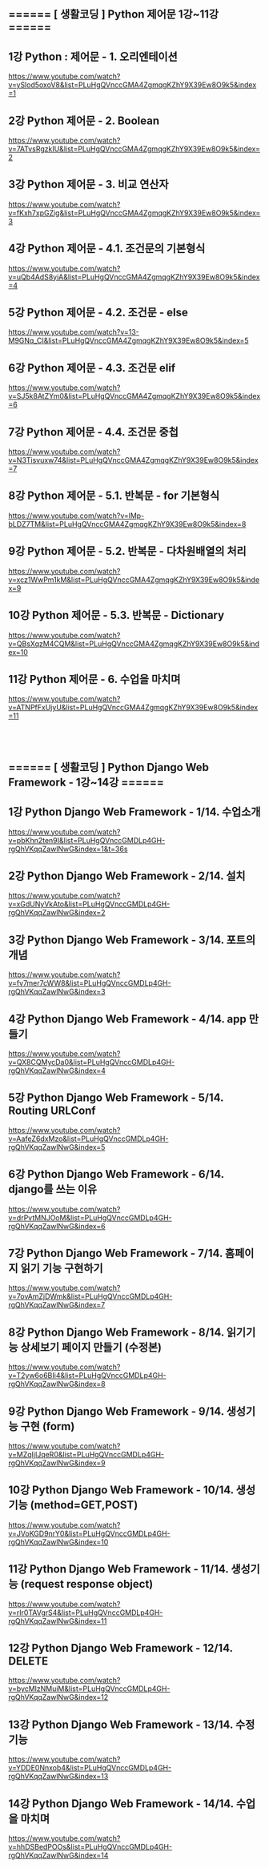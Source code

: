 
====== [ 생활코딩 ] Python 제어문 1강~11강 </span> ====== 
--------------------------------------------------

1강 Python : 제어문 - 1. 오리엔테이션
--------
https://www.youtube.com/watch?v=ySlod5oxoV8&list=PLuHgQVnccGMA4ZgmqgKZhY9X39Ew8O9k5&index=1

2강 Python 제어문 - 2. Boolean
--------
https://www.youtube.com/watch?v=7ATvsRgzkIU&list=PLuHgQVnccGMA4ZgmqgKZhY9X39Ew8O9k5&index=2

3강 Python 제어문 - 3. 비교 연산자
--------
https://www.youtube.com/watch?v=fKxh7xpGZig&list=PLuHgQVnccGMA4ZgmqgKZhY9X39Ew8O9k5&index=3

4강 Python 제어문 - 4.1. 조건문의 기본형식
--------
https://www.youtube.com/watch?v=uQb4AdS8yiA&list=PLuHgQVnccGMA4ZgmqgKZhY9X39Ew8O9k5&index=4

5강 Python 제어문 - 4.2. 조건문 - else
--------
https://www.youtube.com/watch?v=13-M9GNq_CI&list=PLuHgQVnccGMA4ZgmqgKZhY9X39Ew8O9k5&index=5

6강 Python 제어문 - 4.3. 조건문 elif
--------
https://www.youtube.com/watch?v=SJ5k8AtZYm0&list=PLuHgQVnccGMA4ZgmqgKZhY9X39Ew8O9k5&index=6

7강 Python 제어문 - 4.4. 조건문 중첩
--------
https://www.youtube.com/watch?v=N3Tisvuxw74&list=PLuHgQVnccGMA4ZgmqgKZhY9X39Ew8O9k5&index=7

8강 Python 제어문 - 5.1. 반복문 - for 기본형식 
--------
https://www.youtube.com/watch?v=lMp-bLDZ7TM&list=PLuHgQVnccGMA4ZgmqgKZhY9X39Ew8O9k5&index=8

9강 Python 제어문 - 5.2. 반복문 - 다차원배열의 처리
--------
https://www.youtube.com/watch?v=xcz1WwPm1kM&list=PLuHgQVnccGMA4ZgmqgKZhY9X39Ew8O9k5&index=9

10강 Python 제어문 - 5.3. 반복문 - Dictionary
--------
https://www.youtube.com/watch?v=QBsXqzM4CQM&list=PLuHgQVnccGMA4ZgmqgKZhY9X39Ew8O9k5&index=10

11강 Python 제어문 - 6. 수업을 마치며
--------
https://www.youtube.com/watch?v=ATNPfFxUjyU&list=PLuHgQVnccGMA4ZgmqgKZhY9X39Ew8O9k5&index=11

<br>
<br>

====== [ 생활코딩 ] Python Django Web Framework - 1강~14강 ======
--------------------------------------------------

1강 Python Django Web Framework - 1/14. 수업소개
--------
https://www.youtube.com/watch?v=pbKhn2ten9I&list=PLuHgQVnccGMDLp4GH-rgQhVKqqZawlNwG&index=1&t=36s


2강 Python Django Web Framework - 2/14. 설치
--------
https://www.youtube.com/watch?v=xGdUNyVkAto&list=PLuHgQVnccGMDLp4GH-rgQhVKqqZawlNwG&index=2


3강 Python Django Web Framework - 3/14. 포트의 개념
--------
https://www.youtube.com/watch?v=fv7mer7cWW8&list=PLuHgQVnccGMDLp4GH-rgQhVKqqZawlNwG&index=3


4강 Python Django Web Framework - 4/14. app 만들기
--------
https://www.youtube.com/watch?v=QX8CQMycDa0&list=PLuHgQVnccGMDLp4GH-rgQhVKqqZawlNwG&index=4

5강 Python Django Web Framework - 5/14. Routing URLConf
--------
https://www.youtube.com/watch?v=AafeZ6dxMzo&list=PLuHgQVnccGMDLp4GH-rgQhVKqqZawlNwG&index=5

6강 Python Django Web Framework - 6/14. django를 쓰는 이유
--------
https://www.youtube.com/watch?v=drPvtMNJOoM&list=PLuHgQVnccGMDLp4GH-rgQhVKqqZawlNwG&index=6

7강 Python Django Web Framework - 7/14. 홈페이지 읽기 기능 구현하기
--------
https://www.youtube.com/watch?v=7ovAmZjDWmk&list=PLuHgQVnccGMDLp4GH-rgQhVKqqZawlNwG&index=7

8강 Python Django Web Framework - 8/14. 읽기기능 상세보기 페이지 만들기 (수정본)
--------
https://www.youtube.com/watch?v=T2yw6o6BIi4&list=PLuHgQVnccGMDLp4GH-rgQhVKqqZawlNwG&index=8

9강 Python Django Web Framework - 9/14. 생성기능 구현 (form)
--------
https://www.youtube.com/watch?v=MZqIjlJqeR0&list=PLuHgQVnccGMDLp4GH-rgQhVKqqZawlNwG&index=9

10강 Python Django Web Framework - 10/14. 생성기능 (method=GET,POST)
--------
https://www.youtube.com/watch?v=JVoKGD9nrY0&list=PLuHgQVnccGMDLp4GH-rgQhVKqqZawlNwG&index=10

11강 Python Django Web Framework - 11/14. 생성기능 (request response object)
--------
https://www.youtube.com/watch?v=rIr0TAVgrS4&list=PLuHgQVnccGMDLp4GH-rgQhVKqqZawlNwG&index=11

12강 Python Django Web Framework - 12/14. DELETE
--------
https://www.youtube.com/watch?v=bycMlzNMuiM&list=PLuHgQVnccGMDLp4GH-rgQhVKqqZawlNwG&index=12

13강 Python Django Web Framework - 13/14. 수정기능
--------
https://www.youtube.com/watch?v=YDDE0Nnxob4&list=PLuHgQVnccGMDLp4GH-rgQhVKqqZawlNwG&index=13

14강 Python Django Web Framework - 14/14. 수업을 마치며
--------
https://www.youtube.com/watch?v=hhDSBedPOOs&list=PLuHgQVnccGMDLp4GH-rgQhVKqqZawlNwG&index=14

